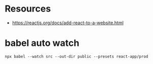 # Resources

* <https://reactjs.org/docs/add-react-to-a-website.html>

# babel auto watch

```
npx babel --watch src --out-dir public --presets react-app/prod
```
